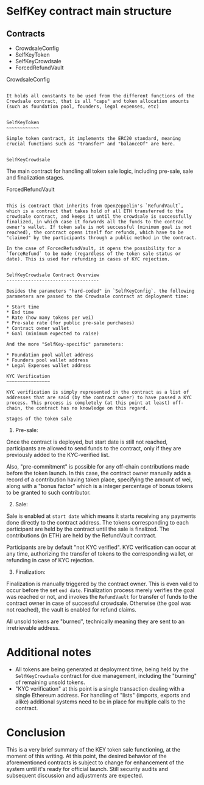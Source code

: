 SelfKey contract main structure
===============================

Contracts
---------

* CrowdsaleConfig
* SelfKeyToken
* SelfKeyCrowdsale
* ForcedRefundVault


CrowdsaleConfig 
~~~~~~~~~~~~~~~

It holds all constants to be used from the different functions of the Crowdsale contract, that is all "caps" and token allocation amounts (such as foundation pool, founders, legal expenses, etc)


SelfKeyToken
~~~~~~~~~~~~

Simple token contract, it implements the ERC20 standard, meaning crucial functions such as "transfer" and "balanceOf" are here.


SelfKeyCrowdsale
~~~~~~~~~~~~~~~~

The main contract for handling all token sale logic, including pre-sale, sale and finalization stages.


ForcedRefundVault
~~~~~~~~~~~~~~~~~

This is contract that inherits from OpenZeppelin's `RefundVault`, which is a contract that takes hold of all ETH transferred to the crowdsale contract, and keeps it until the crowdsale is successfully finalized, in which case it forwards all the funds to the contrac owner's wallet. If token sale is not successful (minimum goal is not reached), the contract opens itself for refunds, which have to be "claimed" by the participants through a public method in the contract. 

In the case of ForcedRefundVault, it opens the possibility for a `forceRefund` to be made (regardless of the token sale status or date). This is used for refunding in cases of KYC rejection.


SelfKeyCrowdsale Contract Overview
----------------------------------

Besides the parameters "hard-coded" in `SelfKeyConfig`, the following parameters are passed to the Crowdsale contract at deployment time:

* Start time
* End time
* Rate (how many tokens per wei)
* Pre-sale rate (for public pre-sale purchases)
* Contract owner wallet
* Goal (minimum expected to raise)

And the more "SelfKey-specific" parameters:

* Foundation pool wallet address
* Founders pool wallet address
* Legal Expenses wallet address

KYC Verification
~~~~~~~~~~~~~~~~

KYC verification is simply represented in the contract as a list of addresses that are said (by the contract owner) to have passed a KYC process. This process is completely (at this point at least) off-chain, the contract has no knowledge on this regard.

Stages of the token sale
~~~~~~~~~~~~~~~~~~~~~~~~

1. Pre-sale:

Once the contract is deployed, but start date is still not reached, participants are allowed to send funds to the contract, only if they are previously added to the KYC-verified list. 

Also, "pre-commitment" is possible for any off-chain contributions made before the token launch. In this case, the contract owner manually adds a record of a contribution having taken place, specifying the amount of wei, along with a "bonus factor" which is a integer percentage of bonus tokens to be granted to such contributor.

2. Sale:

Sale is enabled at `start date` which means it starts receiving any payments done directly to the contract address. The tokens corresponding to each participant are held by the contract until the sale is finalized. The contributions (in ETH) are held by the RefundVault contract. 

Participants are by default "not KYC verified". KYC verification can occur at any time, authorizing the transfer of tokens to the corresponding wallet, or refunding in case of KYC rejection.

3. Finalization:

Finalization is manually triggered by the contract owner. This is even valid to occur before the set `end date`. Finalization process merely verifies the goal was reached or not, and invokes the `RefundVault` for transfer of funds to the contract owner in case of successful crowdsale. Otherwise (the goal was not reached), the vault is enabled for refund claims.

All unsold tokens are "burned", technically meaning they are sent to an irretrievable address.

Additional notes
================

* All tokens are being generated at deployment time, being held by the `SelfKeyCrowdsale` contract for due management, including the "burning" of remaining unsold tokens.
* "KYC verification" at this point is a single transaction dealing with a single Ethereum address. For handling of "lists" (imports, exports and alike) additional systems need to be in place for multiple calls to the contract.

Conclusion
==========

This is a very brief summary of the KEY token sale functioning, at the moment of this writing. At this point, the desired behavior of the aforementioned contracts is subject to change for enhancement of the system until it's ready for official launch. Still security audits and subsequent discussion and adjustments are expected.
